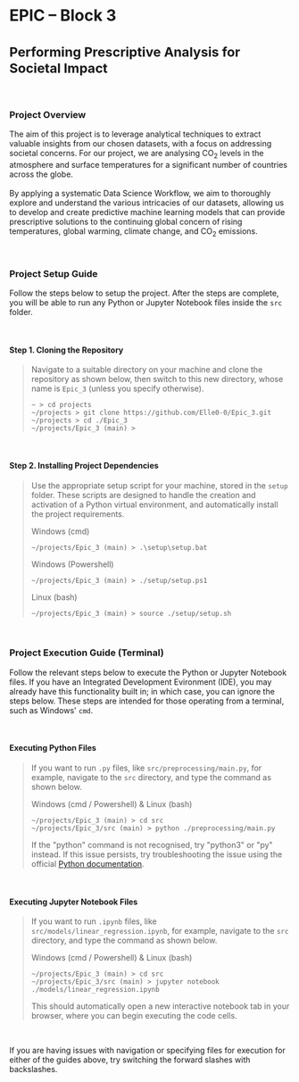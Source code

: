 # EPIC – Block 3 <br /><br /><sup>Performing Prescriptive Analysis for Societal Impact</sup>

<br />

### Project Overview
The aim of this project is to leverage analytical techniques to extract valuable insights from our chosen datasets, 
with a focus on addressing societal concerns. For our project, we are analysing CO<sub>2</sub> levels in the atmosphere and surface
temperatures for a significant number of countries across the globe.<br /><br />
By applying a systematic Data Science Workflow, we aim to thoroughly explore and understand the various intricacies of our
datasets, allowing us to develop and create predictive machine learning models that can provide prescriptive solutions to 
the continuing global concern of rising temperatures, global warming, climate change, and CO<sub>2</sub> emissions.

<br />

### Project Setup Guide

Follow the steps below to setup the project. After the steps are complete, you will be able to
run any Python or Jupyter Notebook files inside the ``src`` folder.

<br />

#### Step 1. Cloning the Repository
>  Navigate to a suitable directory on your machine and clone the repository as shown below, then 
>  switch to this new directory, whose name is ``Epic_3`` (unless you specify otherwise).
>  ```
>  ~ > cd projects
>  ~/projects > git clone https://github.com/Elle0-0/Epic_3.git
>  ~/projects > cd ./Epic_3
>  ~/projects/Epic_3 (main) > 
>  ```

<br />

#### Step 2. Installing Project Dependencies
>  Use the appropriate setup script for your machine, stored in the ``setup`` folder. 
>  These scripts are designed to handle the creation and activation of a Python virtual environment,
>  and automatically install the project requirements.
>
>  Windows (cmd)
>  ```
>  ~/projects/Epic_3 (main) > .\setup\setup.bat
>  ```
>  Windows (Powershell)
>  ```
>  ~/projects/Epic_3 (main) > ./setup/setup.ps1
>  ```
>  Linux (bash)
>  ```
>  ~/projects/Epic_3 (main) > source ./setup/setup.sh
>  ```

<br />


### Project Execution Guide (Terminal)

Follow the relevant steps below to execute the Python or Jupyter Notebook files.
If you have an Integrated Development Evironment (IDE), you may already have this functionality
built in; in which case, you can ignore the steps below. These steps are intended for those
operating from a terminal, such as Windows' ``cmd``. 

<br />

#### Executing Python Files
>  If you want to run ``.py`` files, like ``src/preprocessing/main.py``, for example,
>  navigate to the ``src`` directory, and type the command as shown below.
> 
>  Windows (cmd / Powershell) & Linux (bash)
>  ```
>  ~/projects/Epic_3 (main) > cd src
>  ~/projects/Epic_3/src (main) > python ./preprocessing/main.py
>  ```
> 
>  If the "python" command is not recognised, try "python3" or "py" instead.
>  If this issue persists, try troubleshooting the issue using the official [Python documentation](https://docs.python.org/3/using/cmdline.html).

<br />

#### Executing Jupyter Notebook Files
>  If you want to run ``.ipynb`` files, like ``src/models/linear_regression.ipynb``, for example,
>  navigate to the ``src`` directory, and type the command as shown below.
> 
>  Windows (cmd / Powershell) & Linux (bash)
>  ```
>  ~/projects/Epic_3 (main) > cd src
>  ~/projects/Epic_3/src (main) > jupyter notebook ./models/linear_regression.ipynb
>  ```
> 
>  This should automatically open a new interactive notebook tab in your browser, where you
>  can begin executing the code cells.

<br />

If you are having issues with navigation or specifying files for execution for either of the guides above,
try switching the forward slashes with backslashes.

<br />
